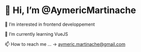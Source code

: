 # 👋 Hi, I’m @AymericMartinache

👀 I’m interested in frontend developpement

🌱 I’m currently learning VueJS

📫 How to reach me ...
  -> aymeric.martinache@gmail.com

